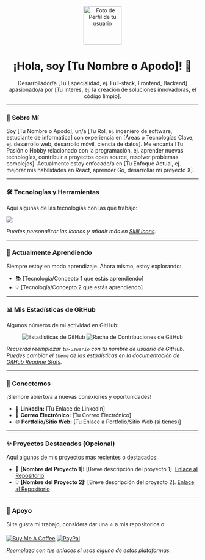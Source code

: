 <div align="center">
  <a href="https://github.com/tu-usuario">
    <img src="https://avatars.githubusercontent.com/u/ID-DE-TU-USUARIO?s=400&v=4" width="100px;" alt="Foto de Perfil de tu usuario"/>
  </a>
  <h1>¡Hola, soy [Tu Nombre o Apodo]! 👋</h1>
  <p>Desarrollador/a [Tu Especialidad, ej. Full-stack, Frontend, Backend] apasionado/a por [Tu Interés, ej. la creación de soluciones innovadoras, el código limpio].</p>
</div>

---

### 🚀 Sobre Mí

Soy [Tu Nombre o Apodo], un/a [Tu Rol, ej. ingeniero de software, estudiante de informática] con experiencia en [Áreas o Tecnologías Clave, ej. desarrollo web, desarrollo móvil, ciencia de datos]. Me encanta [Tu Pasión o Hobby relacionado con la programación, ej. aprender nuevas tecnologías, contribuir a proyectos open source, resolver problemas complejos]. Actualmente estoy enfocado/a en [Tu Enfoque Actual, ej. mejorar mis habilidades en React, aprender Go, desarrollar mi proyecto X].

---

### 🛠️ Tecnologías y Herramientas

Aquí algunas de las tecnologías con las que trabajo:

<p align="left">
  <a href="https://skillicons.dev">
    <img src="https://skillicons.dev/icons?i=html,css,js,react,nextjs,nodejs,express,mongodb,mysql,python,java,docker,git,github,vscode,figma,aws" />
  </a>
</p>

*Puedes personalizar las íconos y añadir más en <a href="https://skillicons.dev/">Skill Icons</a>.*

---

### 🌱 Actualmente Aprendiendo

Siempre estoy en modo aprendizaje. Ahora mismo, estoy explorando:

- 📚 [Tecnología/Concepto 1 que estás aprendiendo]
- 💡 [Tecnología/Concepto 2 que estás aprendiendo]

---

### 📊 Mis Estadísticas de GitHub

Algunos números de mi actividad en GitHub:

<p align="center">
  <img src="https://github-readme-stats.vercel.app/api?username=tu-usuario&show_icons=true&theme=radical&hide_border=true&count_private=true" alt="Estadísticas de GitHub"/>
  <img src="https://github-readme-streak-stats.herokuapp.com/?user=tu-usuario&theme=radical&hide_border=true" alt="Racha de Contribuciones de GitHub"/>
</p>

*Recuerda reemplazar `tu-usuario` con tu nombre de usuario de GitHub.*
*Puedes cambiar el `theme` de las estadísticas en la documentación de <a href="https://github.com/anuraghazra/github-readme-stats">GitHub Readme Stats</a>.*

---

### 💬 Conectemos

¡Siempre abierto/a a nuevas conexiones y oportunidades!

- 🔗 **LinkedIn:** [Tu Enlace de LinkedIn]
- 📧 **Correo Electrónico:** [Tu Correo Electrónico]
- 🌐 **Portfolio/Sitio Web:** [Tu Enlace a Portfolio/Sitio Web (si tienes)]

---

### ✨ Proyectos Destacados (Opcional)

Aquí algunos de mis proyectos más recientes o destacados:

- 🚀 **[Nombre del Proyecto 1]:** [Breve descripción del proyecto 1]. [Enlace al Repositorio](https://github.com/tu-usuario/nombre-del-repo-1)
- 💡 **[Nombre del Proyecto 2]:** [Breve descripción del proyecto 2]. [Enlace al Repositorio](https://github.com/tu-usuario/nombre-del-repo-2)

---

### 💖 Apoyo

Si te gusta mi trabajo, considera dar una ⭐ a mis repositorios o:

<a href="https://www.buymeacoffee.com/tu-usuario-de-buymeacoffee" target="_blank"><img src="https://img.shields.io/badge/Buy%20Me%20a%20Coffee-FFDD00?style=for-the-badge&logo=buy-me-a-coffee&logoColor=black" alt="Buy Me A Coffee"></a>
<a href="https://paypal.me/tu-usuario-de-paypal" target="_blank"><img src="https://img.shields.io/badge/PayPal-00457C?style=for-the-badge&logo=paypal&logoColor=white" alt="PayPal"></a>

*Reemplaza con tus enlaces si usas alguna de estas plataformas.*
